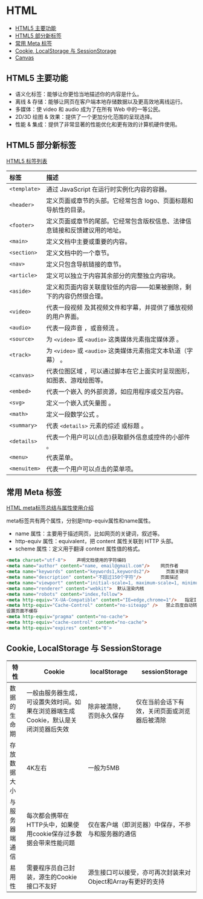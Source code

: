 # HTML

* [HTML5 主要功能](#html5-主要功能)
* [HTML5 部分新标签](#html5-部分新标签)
* [常用 Meta 标签](#常用-meta-标签)
* [Cookie, LocalStorage 与 SessionStorage](#cookie,-localstorage-与-sessionstorage)
* [Canvas](#canvas)

## HTML5 主要功能
- 语义化标签：能够让你更恰当地描述你的内容是什么。
- 离线 & 存储：能够让网页在客户端本地存储数据以及更高效地离线运行。
- 多媒体：使 video 和 audio 成为了在所有 Web 中的一等公民。
- 2D/3D 绘图 & 效果：提供了一个更加分化范围的呈现选择。
- 性能 & 集成：提供了非常显著的性能优化和更有效的计算机硬件使用。

## HTML5 部分新标签

[HTML5 标签列表](https://developer.mozilla.org/zh-CN/docs/Web/Guide/HTML/HTML5/HTML5_element_list)

| 标签 | 描述 |
| :- | :- |
| `<template>` | 通过 JavaScript 在运行时实例化内容的容器。 |
| `<header>` | 定义页面或章节的头部。它经常包含 logo、页面标题和导航性的目录。 |
| `<footer>` | 定义页面或章节的尾部。它经常包含版权信息、法律信息链接和反馈建议用的地址。 |
| `<main>` | 定义文档中主要或重要的内容。 |
| `<section>` | 定义文档中的一个章节。 |
| `<nav>` | 定义只包含导航链接的章节。 |
| `<article>` | 定义可以独立于内容其余部分的完整独立内容块。 |
| `<aside>` | 定义和页面内容关联度较低的内容——如果被删除，剩下的内容仍然很合理。 |
| `<video>` | 代表一段视频 及其视频文件和字幕，并提供了播放视频的用户界面。 |
| `<audio>` | 代表一段声音 ，或音频流 。 |
| `<source>` | 为 `<video>` 或 `<audio>` 这类媒体元素指定媒体源 。 |
| `<track>` | 为 `<video>` 或 `<audio>` 这类媒体元素指定文本轨道（字幕） 。 |
| `<canvas>` | 代表位图区域 ，可以通过脚本在它上面实时呈现图形，如图表、游戏绘图等。 |
| `<embed>` | 代表一个嵌入 的外部资源，如应用程序或交互内容。 |
| `<svg>` | 定义一个嵌入式矢量图 。 |
| `<math>` | 定义一段数学公式 。 |
| `<summary>` | 代表 `<details>` 元素的综述 或标题 。 |
| `<details>` | 代表一个用户可以(点击)获取额外信息或控件的小部件 。 |
| `<menu>` | 代表菜单。 |
| `<menuitem>` | 代表一个用户可以点击的菜单项。 |

## 常用 Meta 标签

[HTML meta标签总结与属性使用介绍](https://segmentfault.com/a/1190000004279791)

meta标签共有两个属性，分别是http-equiv属性和name属性。
- name 属性：主要用于描述网页，比如网页的关键词，叙述等。
- http-equiv 属性：equivalent，把 content 属性关联到 HTTP 头部。
- scheme 属性：定义用于翻译 content 属性值的格式。

```html 
<meta charset="utf-8">    声明文档使用的字符编码
<meta name="author" content="name, email@gmail.com"/>    网页作者
<meta name="keywords" content="keywords1,keywords2"/>      页面关键词
<meta name="description" content="不超过150个字符"/>       页面描述
<meta name="viewport" content="initial-scale=1, maximum-scale=1, minimum-scale=1, user-scalable=no"> 为移动设备添加 viewport
<meta name="renderer" content="webkit">  默认渲染内核
<meta name="robots" content="index,follow">
<meta http-equiv="X-UA-Compatible" content="IE=edge,chrome=1"/>   指定IE和Chrome使用最新版本渲染当前页面
<meta http-equiv="Cache-Control" content="no-siteapp" />   禁止百度自动转码
设置页面不缓存
<meta http-equiv="pragma" content="no-cache">
<meta http-equiv="cache-control" content="no-cache">
<meta http-equiv="expires" content="0″>
```

## Cookie, LocalStorage 与 SessionStorage

<table style="border: 1px solid #ccc;">
	<thead>
		<tr>
			<th>特性</th>
			<th>Cookie</th>
			<th>localStorage</th>
			<th>sessionStorage</th>
		</tr>
	</thead>
	<tbody>
		<tr>
			<td>数据的生命期</td>
			<td>一般由服务器生成，可设置失效时间。如果在浏览器端生成Cookie，默认是关闭浏览器后失效</td>
			<td>除非被清除，否则永久保存</td>
			<td>仅在当前会话下有效，关闭页面或浏览器后被清除</td>
		</tr>
		<tr>
			<td>存放数据大小</td>
			<td>4K左右</td>
			<td colspan="2">一般为5MB</td>
		</tr>
		<tr>
			<td>与服务器端通信</td>
			<td>每次都会携带在HTTP头中，如果使用cookie保存过多数据会带来性能问题</td>
			<td colspan="2">仅在客户端（即浏览器）中保存，不参与和服务器的通信</td>
		</tr>
		<tr>
			<td>易用性</td>
			<td>需要程序员自己封装，源生的Cookie接口不友好</td>
			<td colspan="2">源生接口可以接受，亦可再次封装来对Object和Array有更好的支持</td>
		</tr>
	</tbody>
</table>
